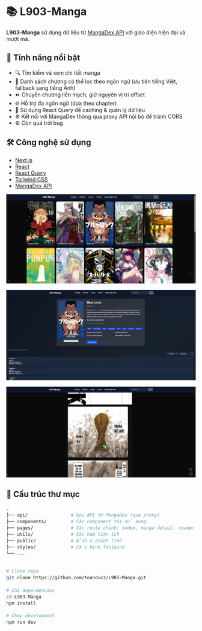 # 📚 L903-Manga

**L903-Manga** sử dụng dữ liệu từ [MangaDex API](https://api.mangadex.org) với giao diện hiện đại và mượt mà.

## 🚀 Tính năng nổi bật

- 🔍 Tìm kiếm và xem chi tiết manga
- 📑 Danh sách chương có thể lọc theo ngôn ngữ (ưu tiên tiếng Việt, fallback sang tiếng Anh)
- ⏩ Chuyển chương liền mạch, giữ nguyên vị trí offset
- 🌐 Hỗ trợ đa ngôn ngữ (dựa theo chapter)
- 🧠 Sử dụng React Query để caching & quản lý dữ liệu
- ⚙️ Kết nối với MangaDex thông qua proxy API nội bộ để tránh CORS
- ⚙️ Còn quá trời bug

## 🛠️ Công nghệ sử dụng

- [Next.js](https://nextjs.org/)
- [React](https://reactjs.org/)
- [React Query](https://tanstack.com/query/v4)
- [Tailwind CSS](https://tailwindcss.com/)
- [MangaDex API](https://api.mangadex.org)

![demo_1](./src/assets/image/demo1.png) <!-- [image] -->

![demo_2](./src/assets/image/demo2.png) <!-- [image] -->

![demo_3](./src/assets/image/demo3.png) <!-- [image] -->

## 📂 Cấu trúc thư mục

```bash
.
├── api/                # Gọi API từ MangaDex (qua proxy)
├── components/         # Các component tái sử dụng
├── pages/              # Các route chính: index, manga detail, reader
├── utils/              # Các hàm tiện ích
├── public/             # Ảnh & asset tĩnh
├── styles/             # Cấu hình Tailwind
└── ...

```

```bash

# Clone repo
git clone https://github.com/toanducz/L903-Manga.git

# Cài dependencies
cd L903-Manga
npm install

# Chạy development
npm run dev

```
